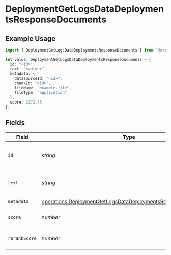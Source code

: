 # DeploymentGetLogsDataDeploymentsResponseDocuments

## Example Usage

```typescript
import { DeploymentGetLogsDataDeploymentsResponseDocuments } from "@orq-ai/node/models/operations";

let value: DeploymentGetLogsDataDeploymentsResponseDocuments = {
  id: "<id>",
  text: "<value>",
  metadata: {
    datasourceId: "<id>",
    chunkId: "<id>",
    fileName: "example.file",
    fileType: "application",
  },
  score: 2172.75,
};
```

## Fields

| Field                                                                                                                                            | Type                                                                                                                                             | Required                                                                                                                                         | Description                                                                                                                                      |
| ------------------------------------------------------------------------------------------------------------------------------------------------ | ------------------------------------------------------------------------------------------------------------------------------------------------ | ------------------------------------------------------------------------------------------------------------------------------------------------ | ------------------------------------------------------------------------------------------------------------------------------------------------ |
| `id`                                                                                                                                             | *string*                                                                                                                                         | :heavy_check_mark:                                                                                                                               | Unique identifier for the retrieval                                                                                                              |
| `text`                                                                                                                                           | *string*                                                                                                                                         | :heavy_check_mark:                                                                                                                               | Text content of the document                                                                                                                     |
| `metadata`                                                                                                                                       | [operations.DeploymentGetLogsDataDeploymentsResponse200Metadata](../../models/operations/deploymentgetlogsdatadeploymentsresponse200metadata.md) | :heavy_check_mark:                                                                                                                               | N/A                                                                                                                                              |
| `score`                                                                                                                                          | *number*                                                                                                                                         | :heavy_check_mark:                                                                                                                               | The score of the document                                                                                                                        |
| `rerankScore`                                                                                                                                    | *number*                                                                                                                                         | :heavy_minus_sign:                                                                                                                               | The rerank score of the document                                                                                                                 |